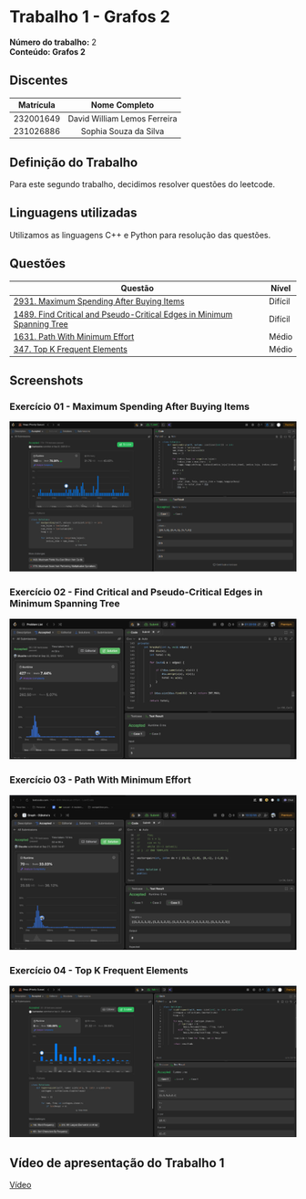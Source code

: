 # Trabalho 1 - Grafos 2

**Número do trabalho:** 2 <br>
**Conteúdo: Grafos 2**

## Discentes

| Matrícula |        Nome Completo         |
|:---------:|:----------------------------:|
| 232001649 | David William Lemos Ferreira |
| 231026886 | Sophia Souza da Silva        |

## Definição do Trabalho

Para este segundo trabalho, decidimos resolver questões do leetcode.

## Linguagens utilizadas

Utilizamos as linguagens C++ e Python para resolução das questões.

## Questões

| Questão | Nível  |
|---------|--------|
| [2931. Maximum Spending After Buying Items](https://leetcode.com/problems/maximum-spending-after-buying-items) | Difícil |
| [1489. Find Critical and Pseudo-Critical Edges in Minimum Spanning Tree](https://leetcode.com/problems/find-critical-and-pseudo-critical-edges-in-minimum-spanning-tree) | Difícil |
| [1631. Path With Minimum Effort](https://leetcode.com/problems/path-with-minimum-effort) | Médio |
| [347. Top K Frequent Elements](https://leetcode.com/problems/top-k-frequent-elements) | Médio |


## Screenshots

### Exercício 01 - Maximum Spending After Buying Items

![Exercício 1 - Maximum Spending After Buying Items](resources/2931.png)

### Exercício 02 - Find Critical and Pseudo-Critical Edges in Minimum Spanning Tree

![Exercício 2 - Find Critical and Pseudo-Critical Edges in Minimum Spanning Tree](resources/1489.png)

### Exercício 03 - Path With Minimum Effort

![Exercício 3 - Path With Minimum Effort](resources/1631.png)

### Exercício 04 - Top K Frequent Elements

![Exercício 4 - Top K Frequent Elements](resources/347.png)

## Vídeo de apresentação do Trabalho 1
[Vídeo]()
